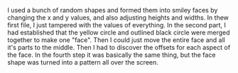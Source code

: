 I used a bunch of random shapes and formed them into smiley faces by changing the x and y values, and also adjusting heights and widths. In thew first file, I just tampered with the values of everything. In the second part, I had established that the yellow circle and outlined black circle were merged together to make one "face". Then I could just move the entire face and all it's parts to the middle. Then I had to discover the offsets for each aspect of the face. In the fourth step it was basically the same thing, but the face shape was turned into a pattern all over the screen. 